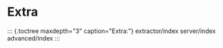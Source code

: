 # Extra

::: {.toctree maxdepth="3" caption="Extra:"}
extractor/index server/index advanced/index
:::
